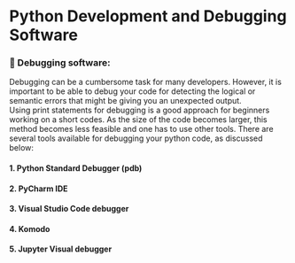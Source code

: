 # Python Development and Debugging Software



### 🐛 Debugging software: 
Debugging can be a cumbersome task for many developers. However, it is important to be able to debug your code for detecting the logical or semantic errors that might be giving you an unexpected output. </br>
Using print statements for debugging is a good approach for beginners working on a short codes. As the size of the code becomes larger, this method becomes less feasible and 
one has to use other tools. There are several tools available for debugging your python code, as discussed below: </br>

#### 1. Python Standard Debugger (pdb)

#### 2. PyCharm IDE

#### 3. Visual Studio Code debugger

#### 4. Komodo

#### 5. Jupyter Visual debugger
